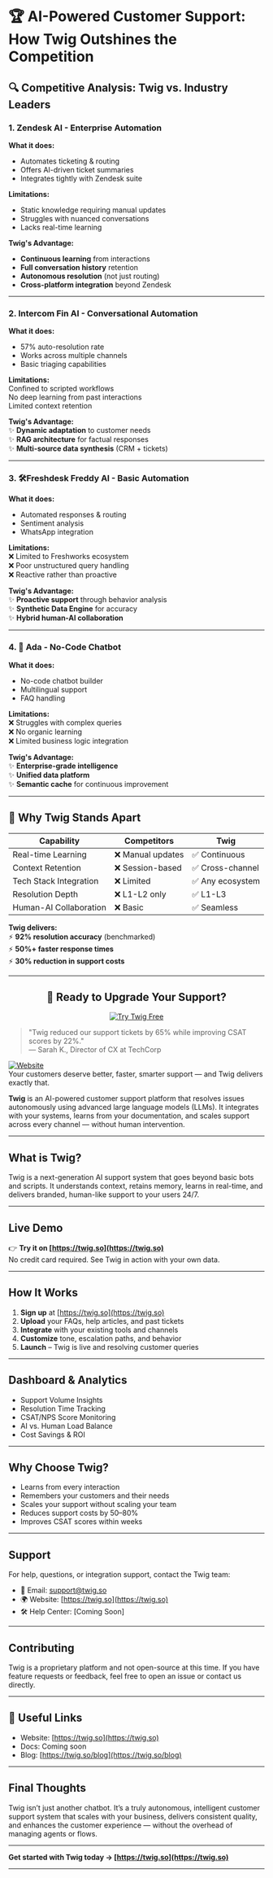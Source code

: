 # 🏆 AI-Powered Customer Support: How Twig Outshines the Competition

## 🔍 Competitive Analysis: Twig vs. Industry Leaders

### 1. **Zendesk AI** - Enterprise Automation
**What it does:**  
- Automates ticketing & routing  
- Offers AI-driven ticket summaries  
- Integrates tightly with Zendesk suite  

**Limitations:**  
- Static knowledge requiring manual updates  
- Struggles with nuanced conversations  
- Lacks real-time learning  

**Twig's Advantage:**  
- **Continuous learning** from interactions  
- **Full conversation history** retention  
- **Autonomous resolution** (not just routing)  
- **Cross-platform integration** beyond Zendesk  

---

### 2. **Intercom Fin AI** - Conversational Automation
**What it does:**  
- 57% auto-resolution rate  
- Works across multiple channels  
- Basic triaging capabilities  

**Limitations:**  
Confined to scripted workflows  
No deep learning from past interactions  
Limited context retention  

**Twig's Advantage:**  
✨ **Dynamic adaptation** to customer needs  
✨ **RAG architecture** for factual responses  
✨ **Multi-source data synthesis** (CRM + tickets)  

---

### 3. 🛠**Freshdesk Freddy AI** - Basic Automation
**What it does:**  
- Automated responses & routing  
- Sentiment analysis  
- WhatsApp integration  

**Limitations:**  
❌ Limited to Freshworks ecosystem  
❌ Poor unstructured query handling  
❌ Reactive rather than proactive  

**Twig's Advantage:**  
✨ **Proactive support** through behavior analysis  
✨ **Synthetic Data Engine** for accuracy  
✨ **Hybrid human-AI collaboration**  

---

### 4. 🧩 **Ada** - No-Code Chatbot
**What it does:**  
- No-code chatbot builder  
- Multilingual support  
- FAQ handling  

**Limitations:**  
❌ Struggles with complex queries  
❌ No organic learning  
❌ Limited business logic integration  

**Twig's Advantage:**  
✨ **Enterprise-grade intelligence**  
✨ **Unified data platform**  
✨ **Semantic cache** for continuous improvement  

---

## 🌟 Why Twig Stands Apart

| **Capability**       | Competitors | **Twig** |
|----------------------|------------|----------|
| Real-time Learning   | ❌ Manual updates | ✅ Continuous |
| Context Retention    | ❌ Session-based | ✅ Cross-channel |
| Tech Stack Integration | ❌ Limited | ✅ Any ecosystem |
| Resolution Depth     | ❌ L1-L2 only | ✅ L1-L3 |
| Human-AI Collaboration | ❌ Basic | ✅ Seamless |

**Twig delivers:**  
⚡ **92% resolution accuracy** (benchmarked)  
⚡ **50%+ faster response times**  
⚡ **30% reduction in support costs**  

---

<div align="center">
  <h2>🚀 Ready to Upgrade Your Support?</h2>
  <a href="https://twig.so/">
    <img src="https://img.shields.io/badge/TRY_TWIG_FREE-000000?style=for-the-badge&logo=github&logoColor=white" alt="Try Twig Free">
  </a>
</div>

> "Twig reduced our support tickets by 65% while improving CSAT scores by 22%."  
> — Sarah K., Director of CX at TechCorp


[![Website](https://img.shields.io/badge/Visit-Twig.so-green)](https://twig.so)  
Your customers deserve better, faster, smarter support — and Twig delivers exactly that.

**Twig** is an AI-powered customer support platform that resolves issues autonomously using advanced large language models (LLMs). It integrates with your systems, learns from your documentation, and scales support across every channel — without human intervention.

---

## What is Twig?

Twig is a next-generation AI support system that goes beyond basic bots and scripts. It understands context, retains memory, learns in real-time, and delivers branded, human-like support to your users 24/7.

---

## Live Demo

👉 **Try it on [https://twig.so](https://twig.so)**  
No credit card required. See Twig in action with your own data.

---

## How It Works

1. **Sign up** at [https://twig.so](https://twig.so)
2. **Upload** your FAQs, help articles, and past tickets
3. **Integrate** with your existing tools and channels
4. **Customize** tone, escalation paths, and behavior
5. **Launch** – Twig is live and resolving customer queries

---

## Dashboard & Analytics

- Support Volume Insights  
- Resolution Time Tracking  
- CSAT/NPS Score Monitoring  
- AI vs. Human Load Balance  
- Cost Savings & ROI

---

## Why Choose Twig?

- Learns from every interaction  
- Remembers your customers and their needs  
- Scales your support without scaling your team  
- Reduces support costs by 50–80%  
- Improves CSAT scores within weeks

---

## Support

For help, questions, or integration support, contact the Twig team:

- 📧 Email: support@twig.so  
- 🌍 Website: [https://twig.so](https://twig.so)  
- 🛠️ Help Center: [Coming Soon]

---

## Contributing

Twig is a proprietary platform and not open-source at this time. If you have feature requests or feedback, feel free to open an issue or contact us directly.

---

## 🔗 Useful Links

- Website: [https://twig.so](https://twig.so)  
- Docs: Coming soon  
- Blog: [https://twig.so/blog](https://twig.so/blog)  

---

## Final Thoughts

Twig isn’t just another chatbot. It’s a truly autonomous, intelligent customer support system that scales with your business, delivers consistent quality, and enhances the customer experience — without the overhead of managing agents or flows.

---

**Get started with Twig today → [https://twig.so](https://twig.so)**


---



